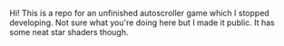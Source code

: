 Hi! This is a repo for an unfinished autoscroller game which I stopped developing. Not sure what you're doing here but I made it public. It has some neat star shaders though.
